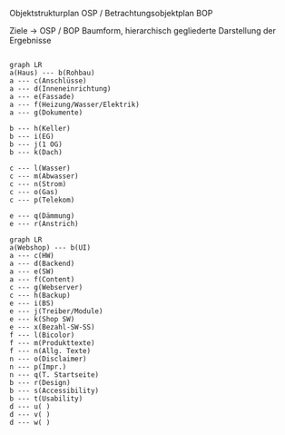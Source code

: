 Objektstrukturplan OSP / Betrachtungsobjektplan BOP

Ziele -> OSP / BOP
Baumform, hierarchisch gegliederte Darstellung der Ergebnisse
```mermaid

graph LR
a(Haus) --- b(Rohbau)
a --- c(Anschlüsse)
a --- d(Inneneinrichtung)
a --- e(Fassade)
a --- f(Heizung/Wasser/Elektrik)
a --- g(Dokumente)

b --- h(Keller)
b --- i(EG)
b --- j(1 OG)
b --- k(Dach)

c --- l(Wasser)
c --- m(Abwasser)
c --- n(Strom)
c --- o(Gas)
c --- p(Telekom)

e --- q(Dämmung)
e --- r(Anstrich)
```


```mermaid
graph LR
a(Webshop) --- b(UI)
a --- c(HW)
a --- d(Backend)
a --- e(SW)
a --- f(Content)
c --- g(Webserver)
c --- h(Backup)
e --- i(BS)
e --- j(Treiber/Module)
e --- k(Shop SW)
e --- x(Bezahl-SW-SS)
f --- l(Bicolor)
f --- m(Produkttexte)
f --- n(Allg. Texte)
n --- o(Disclaimer)
n --- p(Impr.)
n --- q(T. Startseite)
b --- r(Design)
b --- s(Accessibility)
b --- t(Usability)
d --- u( )
d --- v( )
d --- w( )
```

